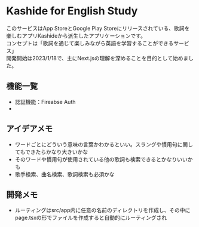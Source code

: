

# Kashide for English Study
このサービスはApp StoreとGoogle Play Storeにリリースされている、歌詞を楽しむアプリKashideから派生したアプリケーションです。<br>
コンセプトは「歌詞を通じて楽しみながら英語を学習することができるサービス」<br>
開発開始は2023/1/18で、主にNext.jsの理解を深めることを目的として始めました。<br>

## 機能一覧
- 認証機能：Fireabse Auth
- 

## アイデアメモ
- ワードごとにどういう意味の言葉かわかるといい。スラングや慣用句に関してもできたらかなり大きいかな
- そのワードや慣用句が使用されている他の歌詞も検索できるとかなりいいかも
- 歌手検索、曲名検索、歌詞検索も必須かな

## 開発メモ
- ルーティングはsrc/app内に任意の名前のディレクトリを作成し、その中にpage.tsxの形でファイルを作成すると自動的にルーティングされ
